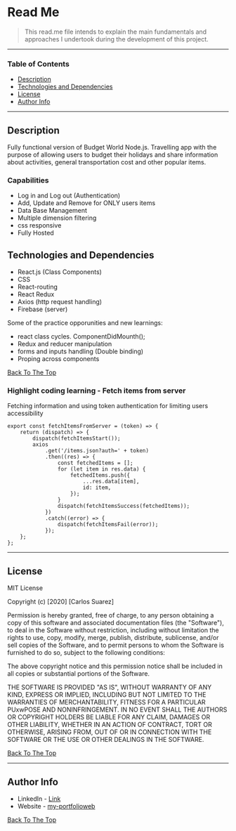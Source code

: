 # Read Me

> This read.me file intends to explain the main fundamentals and approaches I undertook during the development of this project.

---

### Table of Contents

- [Description ](#description)
- [Technologies and Dependencies](#technologies-and-dependencies)
- [License](#license)
- [Author Info](#author-info)

---

## Description

Fully functional version of Budget World Node.js. Travelling app with the purpose of allowing users to budget their holidays and share information about activities, general transportation cost and other popular items.

### Capabilities

- Log in and Log out (Authentication)
- Add, Update and Remove for ONLY users items
- Data Base Management
- Multiple dimension filtering
- css responsive
- Fully Hosted

## Technologies and Dependencies

- React.js (Class Components)
- CSS
- React-routing
- React Redux
- Axios (http request handling)
- Firebase (server)

Some of the practice opporunities and new learnings:

- react class cycles. ComponentDidMounth();
- Redux and reducer manipulation
- forms and inputs handling (Double binding)
- Proping across components

[Back To The Top](#read-me)

### Highlight coding learning - Fetch items from server

Fetching information and using token authentication for limiting users accessibility

```
export const fetchItemsFromServer = (token) => {
	return (dispatch) => {
		dispatch(fetchItemsStart());
		axios
			.get('/items.json?auth=' + token)
			.then((res) => {
				const fetchedItems = [];
				for (let item in res.data) {
					fetchedItems.push({
						...res.data[item],
						id: item,
					});
				}
				dispatch(fetchItemsSuccess(fetchedItems));
			})
			.catch((error) => {
				dispatch(fetchItemsFail(error));
			});
	};
};
```

---

## License

MIT License

Copyright (c) [2020] [Carlos Suarez]

Permission is hereby granted, free of charge, to any person obtaining a copy
of this software and associated documentation files (the "Software"), to deal
in the Software without restriction, including without limitation the rights
to use, copy, modify, merge, publish, distribute, sublicense, and/or sell
copies of the Software, and to permit persons to whom the Software is
furnished to do so, subject to the following conditions:

The above copyright notice and this permission notice shall be included in all
copies or substantial portions of the Software.

THE SOFTWARE IS PROVIDED "AS IS", WITHOUT WARRANTY OF ANY KIND, EXPRESS OR
IMPLIED, INCLUDING BUT NOT LIMITED TO THE WARRANTIES OF MERCHANTABILITY,
FITNESS FOR A PARTICULAR PUxwPOSE AND NONINFRINGEMENT. IN NO EVENT SHALL THE
AUTHORS OR COPYRIGHT HOLDERS BE LIABLE FOR ANY CLAIM, DAMAGES OR OTHER
LIABILITY, WHETHER IN AN ACTION OF CONTRACT, TORT OR OTHERWISE, ARISING FROM,
OUT OF OR IN CONNECTION WITH THE SOFTWARE OR THE USE OR OTHER DEALINGS IN THE
SOFTWARE.

[Back To The Top](#read-me)

---

## Author Info

- LinkedIn - [Link](https://www.linkedin.com/in/carlos-suarez-msc-a3659141/)
- Website - [my-portfolioweb](https://my-portfolio-27903.web.app/portfolio/)

[Back To The Top](#read-me)
